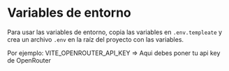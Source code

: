 # Variables de entorno

Para usar las variables de entorno, copia las variables en `.env.templeate` y crea un archivo `.env` en la raíz del proyecto con las variables.

Por ejemplo:
VITE_OPENROUTER_API_KEY => Aqui debes poner tu api key de OpenRouter